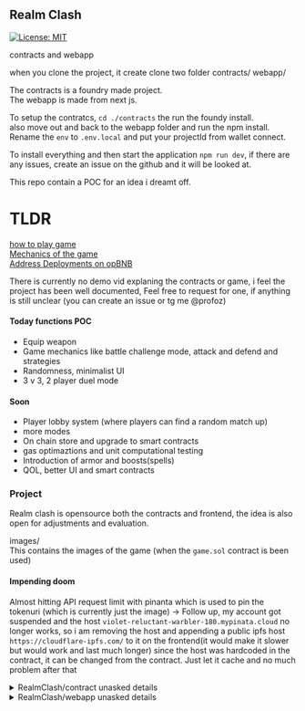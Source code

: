 ## Realm Clash

[![License: MIT](https://img.shields.io/badge/License-MIT-yellow.svg)](https://opensource.org/licenses/MIT)

contracts and webapp

when you clone the project, it create clone two folder
contracts/
webapp/

The contracts is a foundry made project.  
The webapp is made from next js.

To setup the contratcs, `cd ./contracts` the run the foundy install.  
also move out and back to the webapp folder and run the npm install. Rename the `env` to `.env.local` and put your projectId from wallet connect.

To install everything and then start the application `npm run dev`, if there are any issues, create an issue on the github and it will be looked at.

This repo contain a POC for an idea i dreamt off.

# TLDR
[how to play game](https://github.com/0xPr0f/realmclash/tree/master/webapp#how-to-play-game)         
[Mechanics of the game](https://github.com/0xPr0f/realmclash/blob/master/contracts/Readme.md#Mechanics)        
[Address Deployments on opBNB](https://github.com/0xPr0f/realmclash/blob/master/contracts/Readme.md#deployment)      

There is currently no demo vid explaning the contracts or game, i feel the project has been well documented, Feel free to request for one, if anything is still unclear (you can create an issue or tg me @profoz)

#### Today functions POC

- Equip weapon
- Game mechanics like battle challenge mode, attack and defend and strategies
- Randomness, minimalist UI
- 3 v 3, 2 player duel mode

#### Soon

- Player lobby system (where players can find a random match up)
- more modes
- On chain store and upgrade to smart contracts
- gas optimaztions and unit computational testing
- Introduction of armor and boosts(spells)
- QOL, better UI and smart contracts

### Project

Realm clash is opensource both the contracts and frontend, the idea is also open for adjustments and evaluation.

images/  
This contains the images of the game (when the `game.sol` contract is been used)

#### Impending doom

Almost hitting API request limit with pinanta which is used to pin the tokenuri (which is currently just the image) -> Follow up, my account got suspended and the host `violet-reluctant-warbler-180.mypinata.cloud` no longer works, so i am removing the host and appending a public ipfs host `https://cloudflare-ipfs.com/` to it on the frontend(it would make it slower but would work and last much longer) since the host was hardcoded in the contract, it can be changed from the contract. Just let it cache and no much problem after that

<details>
<summary>RealmClash/contract unasked details</summary>

Contains all the contract that makes this poc function which include natspecs so it can be easier to read through and understand. This contract is built to be fully on chain and the front end is build to access that.

There are still alot of plans and optimaztion for this contract, but current hinderance in the 3 days of bulding this contract are.

- Stack too deep on `contract/CharacterCard.sol` when attaching stats, tried using arrays in the argument and indexing it to fill the struct, no avail
- Redundant for loops, for loops are know for consuming gas, assembly could have been used, but for the sake for this POC it wasnt
- No use of libraries
</details>

<details>
<summary>RealmClash/webapp unasked details</summary>

Contains the nextjs front end for the contracts, it is fairly minimalist and probably not appealing, i am not too good with UI and colors

Hinderance in webapp

- wagmi and viem 2.x contributed in psychological trauma.
- probably color blind or terrible taste in color and not that great at UI
</details>
